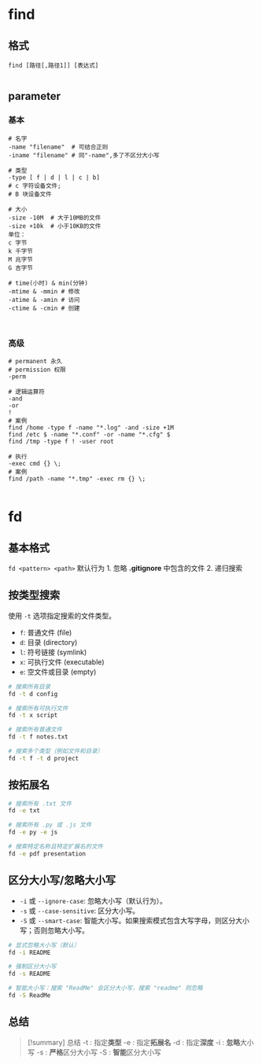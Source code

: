 # find
## 格式
```shell
find [路径[,路径1]] [表达式]
 
```
## parameter
### 基本
```shell
# 名字
-name "filename"  # 可结合正则
-iname "filename" # 同"-name",多了不区分大小写

# 类型
-type [ f | d | l | c | b] 
# c 字符设备文件;
# B 块设备文件

# 大小
-size -10M  # 大于10MB的文件
-size +10k  # 小于10KB的文件
单位：
c 字节
k 千字节
M 兆字节
G 吉字节

# time(小时) & min(分钟)
-mtime & -mmin # 修改
-atime & -amin # 访问
-ctime & -cmin # 创建

 
```
### 高级
```shell
# permanent 永久
# permission 权限
-perm 

# 逻辑运算符
-and
-or
!
# 案例
find /home -type f -name "*.log" -and -size +1M
find /etc $ -name "*.conf" -or -name "*.cfg" $
find /tmp -type f ! -user root

# 执行
-exec cmd {} \;
# 案例
find /path -name "*.tmp" -exec rm {} \;


```
# fd
## 基本格式
`fd <pattern> <path>`
默认行为
	1. 忽略 **.gitignore** 中包含的文件
	2. 递归搜索

## 按类型搜索
使用 `-t` 选项指定搜索的文件类型。

- `f`: 普通文件 (file)
- `d`: 目录 (directory)
- `l`: 符号链接 (symlink)
- `x`: 可执行文件 (executable)
- `e`: 空文件或目录 (empty)
```bash
# 搜索所有目录
fd -t d config

# 搜索所有可执行文件
fd -t x script

# 搜索所有普通文件
fd -t f notes.txt

# 搜索多个类型（例如文件和目录）
fd -t f -t d project
```
## 按拓展名
```bash
# 搜索所有 .txt 文件
fd -e txt

# 搜索所有 .py 或 .js 文件
fd -e py -e js

# 搜索特定名称且特定扩展名的文件
fd -e pdf presentation
```

## 区分大小写/忽略大小写

- `-i` 或 `--ignore-case`: 忽略大小写（默认行为）。
- `-s` 或 `--case-sensitive`: 区分大小写。
- `-S` 或 `--smart-case`: 智能大小写。如果搜索模式包含大写字母，则区分大小写；否则忽略大小写。
```bash
# 显式忽略大小写（默认）
fd -i README

# 强制区分大小写
fd -s README

# 智能大小写：搜索 "ReadMe" 会区分大小写，搜索 "readme" 则忽略
fd -S ReadMe
```
## 总结
> [!summary] 总结
> -t : 指定**类型**
> -e : 指定**拓展名**
> -d : 指定**深度**
> -i : **忽略**大小写
> -s : **严格**区分大小写
> -S : **智能**区分大小写

